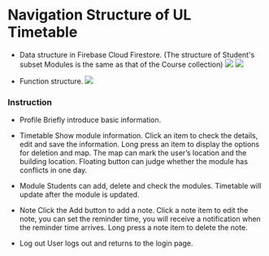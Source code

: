 # Navigation Structure of UL Timetable

* Data structure in Firebase Cloud Firestore.
  (The structure of Student's subset Modules is the same as that of the Course collection)
  ![](https://github.com/Frank980502/Group16/blob/master/1.png)
  ![](https://github.com/Frank980502/Group16/blob/master/2.png)
  
* Function structure.
  ![](https://github.com/Frank980502/Group16/blob/master/3.png)

### Instruction
* Profile
Briefly introduce basic information.

* Timetable
Show module information.
Click an item to check the details, edit and save the information.
Long press an item to display the options for deletion and map.
The map can mark the user’s location and the building location.
Floating button can judge whether the module has conflicts in one day.

* Module
Students can add, delete and check the modules. Timetable will update after the module is updated.

* Note
Click the Add button to add a note.
Click a note item to edit the note, you can set the reminder time, you will receive a notification when the reminder time arrives.
Long press a note item to delete the note.

* Log out
User logs out and returns to the login page.
